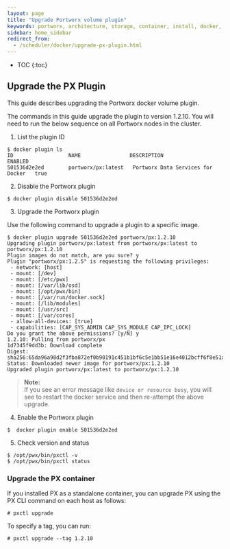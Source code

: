 ```yaml
---
layout: page
title: "Upgrade Portworx volume plugin"
keywords: portworx, architecture, storage, container, install, docker, upgrade, plugin
sidebar: home_sidebar
redirect_from:
  - /scheduler/docker/upgrade-px-plugin.html
---
```


* TOC
{:toc}

## Upgrade the PX Plugin
This guide describes upgrading the Portworx docker volume plugin.

The commands in this guide upgrade the plugin to version 1.2.10. You will need to run the below sequence on all Portworx nodes in the cluster.

1. List the plugin ID
```
$ docker plugin ls
ID                  NAME                DESCRIPTION                         ENABLED
501536d2e2ed        portworx/px:latest   Portworx Data Services for Docker   true
```
2. Disable the Portworx plugin
```
$ docker plugin disable 501536d2e2ed
```
3. Upgrade the Portworx plugin

Use the following command to upgrade a plugin to a specific image.
```
$ docker plugin upgrade 501536d2e2ed portworx/px:1.2.10
Upgrading plugin portworx/px:latest from portworx/px:latest to portworx/px:1.2.10
Plugin images do not match, are you sure? y
Plugin "portworx/px:1.2.5" is requesting the following privileges:
 - network: [host]
 - mount: [/dev]
 - mount: [/etc/pwx]
 - mount: [/var/lib/osd]
 - mount: [/opt/pwx/bin]
 - mount: [/var/run/docker.sock]
 - mount: [/lib/modules]
 - mount: [/usr/src]
 - mount: [/var/cores]
 - allow-all-devices: [true]
 - capabilities: [CAP_SYS_ADMIN CAP_SYS_MODULE CAP_IPC_LOCK]
Do you grant the above permissions? [y/N] y
1.2.10: Pulling from portworx/px
1d7345f9dd3b: Download complete
Digest: sha256:65da96a98d2f3fba872ef0b90191c451b1bf6c5e1bb51e16e4012bcff6f8e51a
Status: Downloaded newer image for portworx/px:1.2.10
Upgraded plugin portworx/px:latest to portworx/px:1.2.10
```
>**Note:**<br/> If you see an error message like `device or resource busy`, you will see to restart the docker service and then re-attempt the above upgrade.

4. Enable the Portworx plugin
```
$  docker plugin enable 501536d2e2ed
```
5. Check version and status
```
$ /opt/pwx/bin/pxctl -v
$ /opt/pwx/bin/pxctl status
```

### Upgrade the PX container
If you installed PX as a standalone container, you can upgrade PX using the PX CLI command on each host as follows:

```
# pxctl upgrade
```

To specify a tag, you can run:

```
# pxctl upgrade --tag 1.2.10
```
